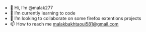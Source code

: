 - 👋 Hi, I’m @malak277
- 🌱 I’m currently learning to code
- 💞️ I’m looking to collaborate on some firefox extentions projects
- 📫 How to reach me malakbakhtaoui581@gmail.com

